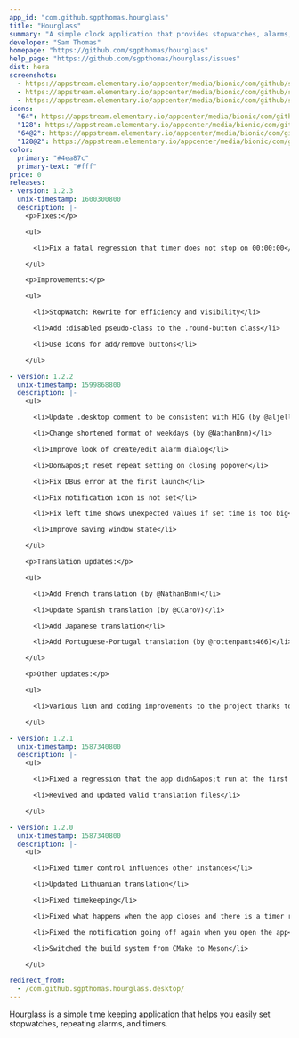 ```yaml
---
app_id: "com.github.sgpthomas.hourglass"
title: "Hourglass"
summary: "A simple clock application that provides stopwatches, alarms, and timers"
developer: "Sam Thomas"
homepage: "https://github.com/sgpthomas/hourglass"
help_page: "https://github.com/sgpthomas/hourglass/issues"
dist: hera
screenshots:
  - https://appstream.elementary.io/appcenter/media/bionic/com/github/sgpthomas.hourglass/AD88050F9FC4801943067A9CB4F9C9BD/screenshots/image-1_orig.png
  - https://appstream.elementary.io/appcenter/media/bionic/com/github/sgpthomas.hourglass/AD88050F9FC4801943067A9CB4F9C9BD/screenshots/image-2_orig.png
  - https://appstream.elementary.io/appcenter/media/bionic/com/github/sgpthomas.hourglass/AD88050F9FC4801943067A9CB4F9C9BD/screenshots/image-3_orig.png
icons:
  "64": https://appstream.elementary.io/appcenter/media/bionic/com/github/sgpthomas.hourglass/AD88050F9FC4801943067A9CB4F9C9BD/icons/64x64/com.github.sgpthomas.hourglass_com.github.sgpthomas.hourglass.png
  "128": https://appstream.elementary.io/appcenter/media/bionic/com/github/sgpthomas.hourglass/AD88050F9FC4801943067A9CB4F9C9BD/icons/128x128/com.github.sgpthomas.hourglass_com.github.sgpthomas.hourglass.png
  "64@2": https://appstream.elementary.io/appcenter/media/bionic/com/github/sgpthomas.hourglass/AD88050F9FC4801943067A9CB4F9C9BD/icons/64x64@2/com.github.sgpthomas.hourglass_com.github.sgpthomas.hourglass.png
  "128@2": https://appstream.elementary.io/appcenter/media/bionic/com/github/sgpthomas.hourglass/AD88050F9FC4801943067A9CB4F9C9BD/icons/128x128@2/com.github.sgpthomas.hourglass_com.github.sgpthomas.hourglass.png
color:
  primary: "#4ea87c"
  primary-text: "#fff"
price: 0
releases:
- version: 1.2.3
  unix-timestamp: 1600300800
  description: |-
    <p>Fixes:</p>

    <ul>

      <li>Fix a fatal regression that timer does not stop on 00:00:00</li>

    </ul>

    <p>Improvements:</p>

    <ul>

      <li>StopWatch: Rewrite for efficiency and visibility</li>

      <li>Add :disabled pseudo-class to the .round-button class</li>

      <li>Use icons for add/remove buttons</li>

    </ul>

- version: 1.2.2
  unix-timestamp: 1599868800
  description: |-
    <ul>

      <li>Update .desktop comment to be consistent with HIG (by @aljelly)</li>

      <li>Change shortened format of weekdays (by @NathanBnm)</li>

      <li>Improve look of create/edit alarm dialog</li>

      <li>Don&apos;t reset repeat setting on closing popover</li>

      <li>Fix DBus error at the first launch</li>

      <li>Fix notification icon is not set</li>

      <li>Fix left time shows unexpected values if set time is too big</li>

      <li>Improve saving window state</li>

    </ul>

    <p>Translation updates:</p>

    <ul>

      <li>Add French translation (by @NathanBnm)</li>

      <li>Update Spanish translation (by @CCaroV)</li>

      <li>Add Japanese translation</li>

      <li>Add Portuguese-Portugal translation (by @rottenpants466)</li>

    </ul>

    <p>Other updates:</p>

    <ul>

      <li>Various l10n and coding improvements to the project thanks to @NathanBnm</li>

    </ul>

- version: 1.2.1
  unix-timestamp: 1587340800
  description: |-
    <ul>

      <li>Fixed a regression that the app didn&apos;t run at the first time launch</li>

      <li>Revived and updated valid translation files</li>

    </ul>

- version: 1.2.0
  unix-timestamp: 1587340800
  description: |-
    <ul>

      <li>Fixed timer control influences other instances</li>

      <li>Updated Lithuanian translation</li>

      <li>Fixed timekeeping</li>

      <li>Fixed what happens when the app closes and there is a timer running</li>

      <li>Fixed the notification going off again when you open the app</li>

      <li>Switched the build system from CMake to Meson</li>

    </ul>

redirect_from:
  - /com.github.sgpthomas.hourglass.desktop/
---
```

<p>Hourglass is a simple time keeping application that helps you easily set stopwatches, repeating alarms, and timers.</p>
